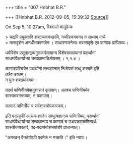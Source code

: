 +++
title = "007 Hnbhat B.R."

+++
[[Hnbhat B.R.	2012-09-05, 15:39:32 [Source](https://groups.google.com/g/samskrita/c/3_6XuR-hlek)]]



On Sep 5, 10:27am, विश्वासो वासुकेयः

  
\> यद्यपि प्रयुक्तानि शब्दान्यवगच्छामि, गम्भीरावगमनम् न साध्यम् मन्ये  
\> मत्सदृशेन अनधीतकाणादेन । साधारणजनेभ्यः भवत्सदृशैः एव काणादः‌ प्रापितव्यः।

धर्मविशेष प्रसूतात्द्रव्यगुणकर्मसामान्य विशेषसमवायानां पदार्थानां  
साधर्म्यवैधर्म्याभ्यां तत्त्वज्ञानान्निःश्रेयसम् । १,१.४ ।

काणादपरिचयेन पदार्थानां तत्त्वज्ञानात् निःश्रेयसं लब्धुं शक्यते इति  
तत्रैव उक्तम्।  
न पुनः शब्दार्थावगमः।

तदर्थं पाणिनीयमेवानुशासनं कृतवान्। अतश्च पाणिनीयमेव  
शास्त्रमवगन्तव्यम्, न काणादम्।

काणादं पाणिनीयं च सर्वशास्त्रोपकारकम्।

इति पदप्रकृति-प्रत्यय-ज्ञानेन साधुत्वज्ञानाय पाणिनीयम्, पदार्थानां  
साधर्म्यवैधर्म्याभ्यां तत्त्वज्ञानाय च काणादं च उअपकारकमित्यर्थः  
शास्त्रीयव्यवहारे, पद-पदार्थयोरुभयोरपि प्राधान्यात्।

"अगच्छन् वैनतेयोऽपि पदमेकं न गच्छति।" इति न्यायः।

